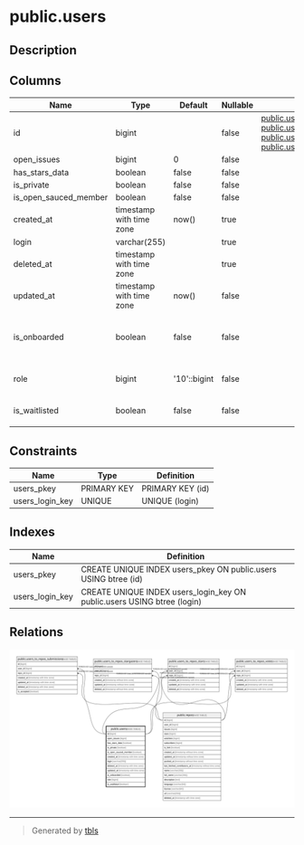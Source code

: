 # public.users

## Description

## Columns

| Name                  | Type                     | Default      | Nullable | Children                                                                                                                                                                                                                                                                      | Parents | Comment                                    |
| --------------------- | ------------------------ | ------------ | -------- | ----------------------------------------------------------------------------------------------------------------------------------------------------------------------------------------------------------------------------------------------------------------------------- | ------- | ------------------------------------------ |
| id                    | bigint                   |              | false    | [public.users_to_repos_stars](public.users_to_repos_stars.md) [public.users_to_repos_votes](public.users_to_repos_votes.md) [public.users_to_repos_submissions](public.users_to_repos_submissions.md) [public.users_to_repos_stargazers](public.users_to_repos_stargazers.md) |         |                                            |
| open_issues           | bigint                   | 0            | false    |                                                                                                                                                                                                                                                                               |         |                                            |
| has_stars_data        | boolean                  | false        | false    |                                                                                                                                                                                                                                                                               |         |                                            |
| is_private            | boolean                  | false        | false    |                                                                                                                                                                                                                                                                               |         |                                            |
| is_open_sauced_member | boolean                  | false        | false    |                                                                                                                                                                                                                                                                               |         |                                            |
| created_at            | timestamp with time zone | now()        | true     |                                                                                                                                                                                                                                                                               |         |                                            |
| login                 | varchar(255)             |              | true     |                                                                                                                                                                                                                                                                               |         |                                            |
| deleted_at            | timestamp with time zone |              | true     |                                                                                                                                                                                                                                                                               |         |                                            |
| updated_at            | timestamp with time zone | now()        | false    |                                                                                                                                                                                                                                                                               |         |                                            |
| is_onboarded          | boolean                  | false        | false    |                                                                                                                                                                                                                                                                               |         | Flag whether user has completed onboarding |
| role                  | bigint                   | '10'::bigint | false    |                                                                                                                                                                                                                                                                               |         | User Access Role                           |
| is_waitlisted         | boolean                  | false        | false    |                                                                                                                                                                                                                                                                               |         | User's Waitlist Status                     |

## Constraints

| Name            | Type        | Definition       |
| --------------- | ----------- | ---------------- |
| users_pkey      | PRIMARY KEY | PRIMARY KEY (id) |
| users_login_key | UNIQUE      | UNIQUE (login)   |

## Indexes

| Name            | Definition                                                              |
| --------------- | ----------------------------------------------------------------------- |
| users_pkey      | CREATE UNIQUE INDEX users_pkey ON public.users USING btree (id)         |
| users_login_key | CREATE UNIQUE INDEX users_login_key ON public.users USING btree (login) |

## Relations

![er](public.users.svg)

---

> Generated by [tbls](https://github.com/k1LoW/tbls)
